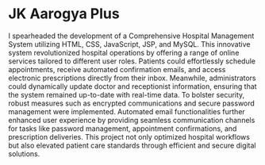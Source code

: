 # JK Aarogya Plus

I spearheaded the development of a Comprehensive Hospital Management System utilizing HTML, CSS, JavaScript, JSP, and MySQL. This innovative system revolutionized hospital operations by offering a range of online services tailored to different user roles. Patients could effortlessly schedule appointments, receive automated confirmation emails, and access electronic prescriptions directly from their inbox. Meanwhile, administrators could dynamically update doctor and receptionist information, ensuring that the system remained up-to-date with real-time data. To bolster security, robust measures such as encrypted communications and secure password management were implemented. Automated email functionalities further enhanced user experience by providing seamless communication channels for tasks like password management, appointment confirmations, and prescription deliveries. This project not only optimized hospital workflows but also elevated patient care standards through efficient and secure digital solutions.
